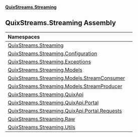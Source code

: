 #### [QuixStreams.Streaming](index.md 'index')

## QuixStreams.Streaming Assembly

| Namespaces | |
| :--- | :--- |
| [QuixStreams.Streaming](QuixStreams.Streaming.md 'QuixStreams.Streaming') | |
| [QuixStreams.Streaming.Configuration](QuixStreams.Streaming.Configuration.md 'QuixStreams.Streaming.Configuration') | |
| [QuixStreams.Streaming.Exceptions](QuixStreams.Streaming.Exceptions.md 'QuixStreams.Streaming.Exceptions') | |
| [QuixStreams.Streaming.Models](QuixStreams.Streaming.Models.md 'QuixStreams.Streaming.Models') | |
| [QuixStreams.Streaming.Models.StreamConsumer](QuixStreams.Streaming.Models.StreamConsumer.md 'QuixStreams.Streaming.Models.StreamConsumer') | |
| [QuixStreams.Streaming.Models.StreamProducer](QuixStreams.Streaming.Models.StreamProducer.md 'QuixStreams.Streaming.Models.StreamProducer') | |
| [QuixStreams.Streaming.QuixApi](QuixStreams.Streaming.QuixApi.md 'QuixStreams.Streaming.QuixApi') | |
| [QuixStreams.Streaming.QuixApi.Portal](QuixStreams.Streaming.QuixApi.Portal.md 'QuixStreams.Streaming.QuixApi.Portal') | |
| [QuixStreams.Streaming.QuixApi.Portal.Requests](QuixStreams.Streaming.QuixApi.Portal.Requests.md 'QuixStreams.Streaming.QuixApi.Portal.Requests') | |
| [QuixStreams.Streaming.Raw](QuixStreams.Streaming.Raw.md 'QuixStreams.Streaming.Raw') | |
| [QuixStreams.Streaming.Utils](QuixStreams.Streaming.Utils.md 'QuixStreams.Streaming.Utils') | |
